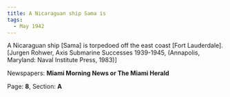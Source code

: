 ```yaml
---  
title: A Nicaraguan ship Sama is  
tags:  
  - May 1942  
---  
```

  
A Nicaraguan ship [Sama] is torpedoed off the east coast [Fort Lauderdale]. [Jurgen Rohwer, Axis Submarine Successes 1939-1945, (Annapolis, Maryland: Naval Institute Press, 1983)]  
  
Newspapers: **Miami Morning News or The Miami Herald**  
  
Page: **8**, Section: **A** 
